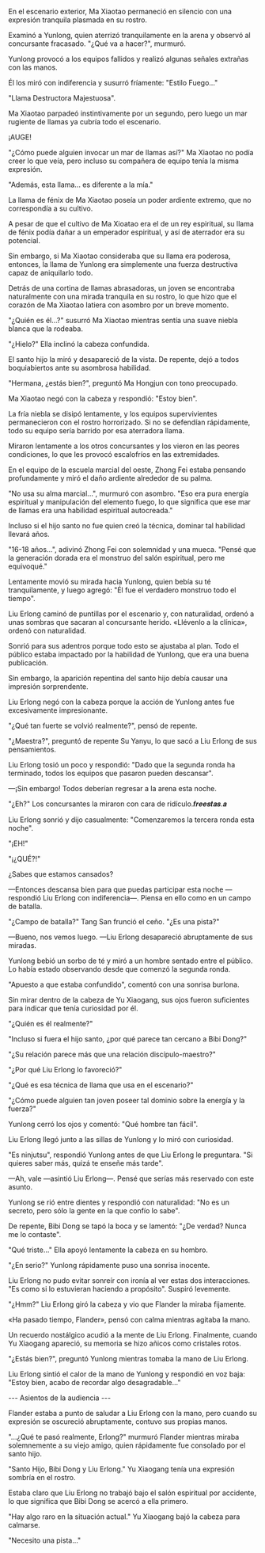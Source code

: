 
En el escenario exterior, Ma Xiaotao permaneció en silencio con una expresión tranquila plasmada en su rostro.

Examinó a Yunlong, quien aterrizó tranquilamente en la arena y observó al concursante fracasado. "¿Qué va a hacer?", murmuró.

Yunlong provocó a los equipos fallidos y realizó algunas señales extrañas con las manos.

Él los miró con indiferencia y susurró fríamente: "Estilo Fuego..."

"Llama Destructora Majestuosa".

Ma Xiaotao parpadeó instintivamente por un segundo, pero luego un mar rugiente de llamas ya cubría todo el escenario.

¡AUGE!

"¿Cómo puede alguien invocar un mar de llamas así?" Ma Xiaotao no podía creer lo que veía, pero incluso su compañera de equipo tenía la misma expresión.

"Además, esta llama... es diferente a la mía."

La llama de fénix de Ma Xiaotao poseía un poder ardiente extremo, que no correspondía a su cultivo.

A pesar de que el cultivo de Ma Xioatao era el de un rey espiritual, su llama de fénix podía dañar a un emperador espiritual, y así de aterrador era su potencial.

Sin embargo, si Ma Xiaotao consideraba que su llama era poderosa, entonces, la llama de Yunlong era simplemente una fuerza destructiva capaz de aniquilarlo todo.

Detrás de una cortina de llamas abrasadoras, un joven se encontraba naturalmente con una mirada tranquila en su rostro, lo que hizo que el corazón de Ma Xiaotao latiera con asombro por un breve momento.

"¿Quién es él...?" susurró Ma Xiaotao mientras sentía una suave niebla blanca que la rodeaba.

"¿Hielo?" Ella inclinó la cabeza confundida.

El santo hijo la miró y desapareció de la vista. De repente, dejó a todos boquiabiertos ante su asombrosa habilidad.

"Hermana, ¿estás bien?", preguntó Ma Hongjun con tono preocupado.

Ma Xiaotao negó con la cabeza y respondió: "Estoy bien".

La fría niebla se disipó lentamente, y los equipos supervivientes permanecieron con el rostro horrorizado. Si no se defendían rápidamente, todo su equipo sería barrido por esa aterradora llama.

Miraron lentamente a los otros concursantes y los vieron en las peores condiciones, lo que les provocó escalofríos en las extremidades.

En el equipo de la escuela marcial del oeste, Zhong Fei estaba pensando profundamente y miró el daño ardiente alrededor de su palma.

"No usa su alma marcial...", murmuró con asombro. "Eso era pura energía espiritual y manipulación del elemento fuego, lo que significa que ese mar de llamas era una habilidad espiritual autocreada."

Incluso si el hijo santo no fue quien creó la técnica, dominar tal habilidad llevará años.

"16-18 años...", adivinó Zhong Fei con solemnidad y una mueca. "Pensé que la generación dorada era el monstruo del salón espiritual, pero me equivoqué."

Lentamente movió su mirada hacia Yunlong, quien bebía su té tranquilamente, y luego agregó: "Él fue el verdadero monstruo todo el tiempo".

Liu Erlong caminó de puntillas por el escenario y, con naturalidad, ordenó a unas sombras que sacaran al concursante herido. «Llévenlo a la clínica», ordenó con naturalidad.

Sonrió para sus adentros porque todo esto se ajustaba al plan. Todo el público estaba impactado por la habilidad de Yunlong, que era una buena publicación.

Sin embargo, la aparición repentina del santo hijo debía causar una impresión sorprendente.

Liu Erlong negó con la cabeza porque la acción de Yunlong antes fue excesivamente impresionante.

"¿Qué tan fuerte se volvió realmente?", pensó de repente.

"¿Maestra?", preguntó de repente Su Yanyu, lo que sacó a Liu Erlong de sus pensamientos.

Liu Erlong tosió un poco y respondió: "Dado que la segunda ronda ha terminado, todos los equipos que pasaron pueden descansar".

—¡Sin embargo! Todos deberían regresar a la arena esta noche.

"¿Eh?" Los concursantes la miraron con cara de ridículo.𝒇𝒓𝒆𝒆𝒔𝒕𝒂𝒔.𝒂

Liu Erlong sonrió y dijo casualmente: "Comenzaremos la tercera ronda esta noche".

"¡EH!"

"¡¿QUÉ?!"

¿Sabes que estamos cansados?

—Entonces descansa bien para que puedas participar esta noche —respondió Liu Erlong con indiferencia—. Piensa en ello como en un campo de batalla.

"¿Campo de batalla?" Tang San frunció el ceño. "¿Es una pista?"

—Bueno, nos vemos luego. —Liu Erlong desapareció abruptamente de sus miradas.

Yunlong bebió un sorbo de té y miró a un hombre sentado entre el público. Lo había estado observando desde que comenzó la segunda ronda.

"Apuesto a que estaba confundido", comentó con una sonrisa burlona.

Sin mirar dentro de la cabeza de Yu Xiaogang, sus ojos fueron suficientes para indicar que tenía curiosidad por él.

"¿Quién es él realmente?"

"Incluso si fuera el hijo santo, ¿por qué parece tan cercano a Bibi Dong?"

"¿Su relación parece más que una relación discípulo-maestro?"

"¿Por qué Liu Erlong lo favoreció?"

"¿Qué es esa técnica de llama que usa en el escenario?"

"¿Cómo puede alguien tan joven poseer tal dominio sobre la energía y la fuerza?"

Yunlong cerró los ojos y comentó: "Qué hombre tan fácil".

Liu Erlong llegó junto a las sillas de Yunlong y lo miró con curiosidad.

"Es ninjutsu", respondió Yunlong antes de que Liu Erlong le preguntara. "Si quieres saber más, quizá te enseñe más tarde".

—Ah, vale —asintió Liu Erlong—. Pensé que serías más reservado con este asunto.

Yunlong se rió entre dientes y respondió con naturalidad: "No es un secreto, pero sólo la gente en la que confío lo sabe".

De repente, Bibi Dong se tapó la boca y se lamentó: "¿De verdad? Nunca me lo contaste".

"Qué triste..." Ella apoyó lentamente la cabeza en su hombro.

"¿En serio?" Yunlong rápidamente puso una sonrisa inocente.

Liu Erlong no pudo evitar sonreír con ironía al ver estas dos interacciones. "Es como si lo estuvieran haciendo a propósito". Suspiró levemente.

"¿Hmm?" Liu Erlong giró la cabeza y vio que Flander la miraba fijamente.

«Ha pasado tiempo, Flander», pensó con calma mientras agitaba la mano.

Un recuerdo nostálgico acudió a la mente de Liu Erlong. Finalmente, cuando Yu Xiaogang apareció, su memoria se hizo añicos como cristales rotos.

"¿Estás bien?", preguntó Yunlong mientras tomaba la mano de Liu Erlong.

Liu Erlong sintió el calor de la mano de Yunlong y respondió en voz baja: "Estoy bien, acabo de recordar algo desagradable..."

--- Asientos de la audiencia ---

Flander estaba a punto de saludar a Liu Erlong con la mano, pero cuando su expresión se oscureció abruptamente, contuvo sus propias manos.

"...¿Qué te pasó realmente, Erlong?" murmuró Flander mientras miraba solemnemente a su viejo amigo, quien rápidamente fue consolado por el santo hijo.

"Santo Hijo, Bibi Dong y Liu Erlong." Yu Xiaogang tenía una expresión sombría en el rostro.

Estaba claro que Liu Erlong no trabajó bajo el salón espiritual por accidente, lo que significa que Bibi Dong se acercó a ella primero.

"Hay algo raro en la situación actual." Yu Xiaogang bajó la cabeza para calmarse.

"Necesito una pista..."